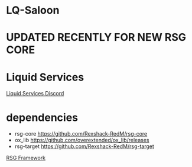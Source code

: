 # LQ-Saloon




# UPDATED RECENTLY FOR NEW RSG CORE

# Liquid Services
[Liquid Services  Discord](https://discord.gg/dJ3PUTXU8F)


# dependencies
- rsg-core  https://github.com/Rexshack-RedM/rsg-core
- ox_lib https://github.com/overextended/ox_lib/releases
- rsg-target  https://github.com/Rexshack-RedM/rsg-target


[RSG Framework](https://github.com/Rexshack-RedM)

